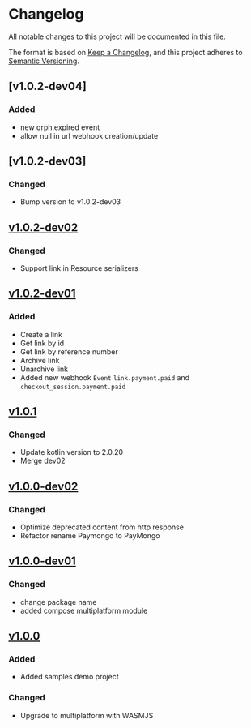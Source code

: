 # Changelog

All notable changes to this project will be documented in this file.

The format is based on [Keep a Changelog](https://keepachangelog.com/en/1.1.0/),
and this project adheres to [Semantic Versioning](https://semver.org/spec/v2.0.0.html).

## [v1.0.2-dev04]

### Added
- new qrph.expired event
- allow null in url webhook creation/update

## [v1.0.2-dev03]

### Changed
- Bump version to v1.0.2-dev03

## [v1.0.2-dev02]

### Changed
- Support link in Resource serializers

## [v1.0.2-dev01]

### Added
- Create a link
- Get link by id
- Get link by reference number
- Archive link
- Unarchive link
- Added new webhook `Event` `link.payment.paid` and `checkout_session.payment.paid`

## [v1.0.1]

### Changed
- Update kotlin version to 2.0.20
- Merge dev02

## [v1.0.0-dev02]

### Changed
- Optimize deprecated content from http response
- Refactor rename Paymongo to PayMongo

## [v1.0.0-dev01] 

### Changed
- change package name
- added compose multiplatform module

## [v1.0.0]

### Added
- Added samples demo project

### Changed
- Upgrade to multiplatform with WASMJS

[v1.0.2-dev02]: https://github.com/ronjunevaldoz/KotlinPaymongo/compare/v1.0.2-dev01...HEAD
[v1.0.2-dev01]: https://github.com/ronjunevaldoz/KotlinPaymongo/compare/v1.0.2-dev01...v1.0.2-dev02
[v1.0.1]: https://github.com/ronjunevaldoz/KotlinPaymongo/compare/v1.0.1...v1.0.2-dev01
[v1.0.0-dev02]: https://github.com/ronjunevaldoz/KotlinPaymongo/compare/v1.0.0-dev02...v1.0.1
[v1.0.0-dev01]: https://github.com/ronjunevaldoz/KotlinPaymongo/compare/v1.0.0-dev01...v1.0.0-dev02
[v1.0.0]: https://github.com/ronjunevaldoz/KotlinPaymongo/compare/v1.0.0...v1.0.0-dev01